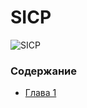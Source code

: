 SICP
====

![SICP](https://cloud.githubusercontent.com/assets/6506296/9565373/43d6ad60-4ed4-11e5-85bb-342aa1b562a3.jpg)
### Содержание

- [Глава 1](./doc/index.md#Глава-1-Построение-абстракций-с-помощью-процедур)
